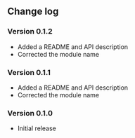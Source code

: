 ## Change log

### Version 0.1.2

 * Added a README and API description
 * Corrected the module name


### Version 0.1.1

 * Added a README and API description
 * Corrected the module name


### Version 0.1.0

 * Initial release
